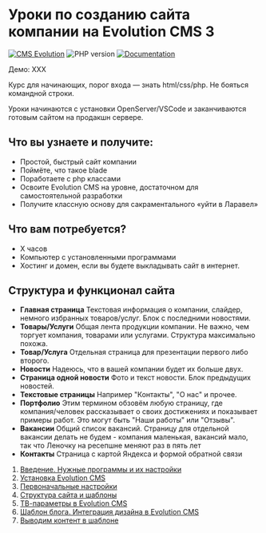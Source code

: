 # Уроки по созданию сайта компании на Evolution CMS 3

[![CMS Evolution](https://img.shields.io/badge/CMS-Evolution-brightgreen.svg)](https://github.com/evocms-community/evolution) ![PHP version](https://img.shields.io/badge/PHP->=v8.1-green.svg?php=8.1) [![Documentation](https://img.shields.io/badge/Documentation-in%20process-yellow)](https://github.com/0test/lessons-evolution-company)

Демо: XXX

Курс для начинающих, порог входа — знать html/css/php.
Не бояться командной строки.

Уроки начинаются с установки OpenServer/VSCode и заканчиваются готовым сайтом на продакшн сервере.

## Что вы узнаете и получите:

- Простой, быстрый сайт компании
- Поймёте, что такое blade
- Поработаете с php классами
- Освоите Evolution CMS на уровне, достаточном для самостоятельной разработки
- Получите классную основу для сакраментального «уйти в Ларавел»

## Что вам потребуется?
- Х часов
- Компьютер с установленными программами
- Хостинг и домен, если вы будете выкладывать сайт в интернет.

## Структура и функционал сайта

- **Главная страница**
 Текстовая информация о компании, слайдер, немного избранных товаров/услуг. Блок с последними новостями.
- **Товары/Услуги**
Общая лента продукции компании. Не важно, чем торгует компания, товарами или услугами. Структура максимально похожа.
- **Товар/Услуга**
Отдельная страница для презентации первого либо второго.
- **Новости**
Надеюсь, что в вашей компании будет их больше двух.
- **Страница одной новости**
Фото и текст новости. Блок предыдущих новостей.
- **Текстовые страницы**
 Например "Контакты", "О нас" и прочее.
- **Портфолио**
Этим термином обзовём любую страницу, где компания/человек рассказывает о своих достижениях и показывает примеры работ. Это могут быть "Наши работы" или "Отзывы".
- **Вакансии**
Общий список вакансий. Страницу для отдельной вакансии делать не будем - компания маленькая, вакансий мало, так что Леночку на ресепшне меняют раз в пять лет
- **Контакты**
Страница с картой Яндекса и формой обратной связи


1. [Введение. Нужные программы и их настройки](/001_%D0%92%D0%B2%D0%B5%D0%B4%D0%B5%D0%BD%D0%B8%D0%B5.%20%D0%9D%D1%83%D0%B6%D0%BD%D1%8B%D0%B5%20%D0%BF%D1%80%D0%BE%D0%B3%D1%80%D0%B0%D0%BC%D0%BC%D1%8B.md)
2. [Установка Evolution CMS](/002_%D0%A3%D1%81%D1%82%D0%B0%D0%BD%D0%BE%D0%B2%D0%BA%D0%B0%20Evolution%20CMS.md)
3. [Первоначальные настройки](/003_%D0%9F%D0%B5%D1%80%D0%B2%D0%BE%D0%BD%D0%B0%D1%87%D0%B0%D0%BB%D1%8C%D0%BD%D1%8B%D0%B5%20%D0%BD%D0%B0%D1%81%D1%82%D1%80%D0%BE%D0%B9%D0%BA%D0%B8.md)
4. [Структура сайта и шаблоны](/004_%D0%A1%D1%82%D1%80%D1%83%D0%BA%D1%82%D1%83%D1%80%D0%B0%20%D1%81%D0%B0%D0%B9%D1%82%D0%B0%20%D0%B8%20%D1%88%D0%B0%D0%B1%D0%BB%D0%BE%D0%BD%D1%8B.md)
5. [ТВ-параметры в Evolution CMS](/005_%D0%A2%D0%92-%D0%BF%D0%B0%D1%80%D0%B0%D0%BC%D0%B5%D1%82%D1%80%D1%8B%20%D0%B2%20Evolution%20CMS.md)
6. [Шаблон блога. Интеграция дизайна в Evolution CMS](/006_%D0%A8%D0%B0%D0%B1%D0%BB%D0%BE%D0%BD%20%D0%B1%D0%BB%D0%BE%D0%B3%D0%B0.%20%D0%98%D0%BD%D1%82%D0%B5%D0%B3%D1%80%D0%B0%D1%86%D0%B8%D1%8F%20%D0%B4%D0%B8%D0%B7%D0%B0%D0%B9%D0%BD%D0%B0%20%D0%B2%20Evolution%20CMS.md)
7. [Выводим контент в шаблоне](/007_%D0%92%D1%8B%D0%B2%D0%BE%D0%B4%D0%B8%D0%BC%20%D0%BA%D0%BE%D0%BD%D1%82%D0%B5%D0%BD%D1%82%20%D0%B2%20%D1%88%D0%B0%D0%B1%D0%BB%D0%BE%D0%BD%D0%B5.%20%D0%9A%D0%BE%D0%BD%D1%82%D1%80%D0%BE%D0%BB%D0%BB%D0%B5%D1%80%D1%8B.%20%D0%9F%D0%B0%D0%BA%D0%B5%D1%82%20main.md)